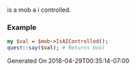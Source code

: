 is a mob a i controlled.
### Example

```perl
my $val = $mob->IsAIControlled();
quest::say($val); # Returns bool
```


Generated On 2018-04-29T00:35:14-07:00